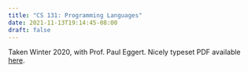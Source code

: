 ```yaml
---
title: "CS 131: Programming Languages"
date: 2021-11-13T19:14:45-08:00
draft: false
---
```


Taken Winter 2020, with Prof. Paul Eggert. 
Nicely typeset PDF available [here](notes.pdf). 
